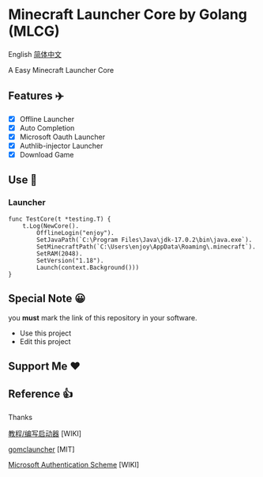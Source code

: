 # Minecraft Launcher Core by Golang (MLCG)

English [简体中文](README.zh.md)

A Easy Minecraft Launcher Core

## Features ✈️

- [x] Offline Launcher
- [x] Auto Completion
- [x] Microsoft Oauth Launcher
- [x] Authlib-injector Launcher
- [x] Download Game

## Use 🚀

### Launcher

```golang
func TestCore(t *testing.T) {
    t.Log(NewCore().
        OfflineLogin("enjoy").
        SetJavaPath(`C:\Program Files\Java\jdk-17.0.2\bin\java.exe`).
        SetMinecraftPath(`C:\Users\enjoy\AppData\Roaming\.minecraft`).
        SetRAM(2048).
        SetVersion("1.18").
        Launch(context.Background()))
}
```

## Special Note 😀

you **must** mark the link of this repository in your software.

- Use this project
- Edit this project

## Support Me ❤️

## Reference 👍

Thanks

[教程/编写启动器](https://minecraft.fandom.com/zh/wiki/%E6%95%99%E7%A8%8B/%E7%BC%96%E5%86%99%E5%90%AF%E5%8A%A8%E5%99%A8) [WIKI]

[gomclauncher](https://github.com/xmdhs/gomclauncher) [MIT]

[Microsoft Authentication Scheme](https://wiki.vg/Microsoft_Authentication_Scheme) [WIKI]
